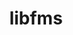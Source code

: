---
title: "libfms"
layout: cache
categories: [package, develop]
meta: {"compilers": ["gcc@=11.1.0", "gcc@=11.4.0"], "num_specs": 32, "num_specs_by_stack": {"data-vis-sdk": 11, "e4s": 21, "root": 32}, "oss": ["ubuntu20.04", "ubuntu22.04"], "platforms": ["linux"], "stacks": ["data-vis-sdk", "e4s", "root"], "targets": ["x86_64_v3"], "versions": ["0.2.0"]}
spec_details: [{"compiler": "gcc@=11.4.0", "hash": "2szjugijmb2d4c3k5sjd47dwx2e4isgn", "os": "ubuntu22.04", "platform": "linux", "size": "-", "stacks": ["e4s", "root"], "target": "x86_64_v3", "variants": ["build_system=cmake", "build_type=Release", "+conduit", "generator=make", "~ipo", "+shared"], "versions": ["0.2.0"]}, {"compiler": "gcc@=11.1.0", "hash": "4k3sawiacho7pp5n6nnbx3fovfiuga3k", "os": "ubuntu20.04", "platform": "linux", "size": "-", "stacks": ["data-vis-sdk", "root"], "target": "x86_64_v3", "variants": ["build_system=cmake", "build_type=Release", "+conduit", "generator=make", "~ipo", "+shared"], "versions": ["0.2.0"]}, {"compiler": "gcc@=11.1.0", "hash": "5ksrtyrgsywjxiln4gdsh5bt7suekglr", "os": "ubuntu20.04", "platform": "linux", "size": "-", "stacks": ["data-vis-sdk", "root"], "target": "x86_64_v3", "variants": ["build_system=cmake", "build_type=Release", "+conduit", "generator=make", "~ipo", "+shared"], "versions": ["0.2.0"]}, {"compiler": "gcc@=11.4.0", "hash": "63tl4b237nxoivtxgc5dj5bksbcblz3w", "os": "ubuntu22.04", "platform": "linux", "size": "-", "stacks": ["e4s", "root"], "target": "x86_64_v3", "variants": ["build_system=cmake", "build_type=Release", "+conduit", "generator=make", "~ipo", "+shared"], "versions": ["0.2.0"]}, {"compiler": "gcc@=11.4.0", "hash": "6vyvwa5arq4ft3fz4lqmlq72m3ta3g22", "os": "ubuntu22.04", "platform": "linux", "size": "-", "stacks": ["e4s", "root"], "target": "x86_64_v3", "variants": ["build_system=cmake", "build_type=Release", "+conduit", "generator=make", "~ipo", "+shared"], "versions": ["0.2.0"]}, {"compiler": "gcc@=11.1.0", "hash": "725fk6p23tzr4gkf2hbbeg2gccp7o7oo", "os": "ubuntu20.04", "platform": "linux", "size": "-", "stacks": ["data-vis-sdk", "root"], "target": "x86_64_v3", "variants": ["build_system=cmake", "build_type=Release", "+conduit", "generator=make", "~ipo", "+shared"], "versions": ["0.2.0"]}, {"compiler": "gcc@=11.4.0", "hash": "73hw2nrjr5exjndryv42ooedit4dqgyb", "os": "ubuntu22.04", "platform": "linux", "size": "-", "stacks": ["e4s", "root"], "target": "x86_64_v3", "variants": ["build_system=cmake", "build_type=Release", "+conduit", "generator=make", "~ipo", "+shared"], "versions": ["0.2.0"]}, {"compiler": "gcc@=11.4.0", "hash": "7rlgndxpkuvrxtsq6dwjhy3uqrvo5xai", "os": "ubuntu22.04", "platform": "linux", "size": "-", "stacks": ["e4s", "root"], "target": "x86_64_v3", "variants": ["build_system=cmake", "build_type=Release", "+conduit", "generator=make", "~ipo", "+shared"], "versions": ["0.2.0"]}, {"compiler": "gcc@=11.4.0", "hash": "bixpvlgcymxmmc7l7j2lw3ypuu4dfnq6", "os": "ubuntu22.04", "platform": "linux", "size": "-", "stacks": ["e4s", "root"], "target": "x86_64_v3", "variants": ["build_system=cmake", "build_type=Release", "+conduit", "generator=make", "~ipo", "+shared"], "versions": ["0.2.0"]}, {"compiler": "gcc@=11.4.0", "hash": "bquyewnyzwsls6xs7ot4yvpqlhtcjr5s", "os": "ubuntu22.04", "platform": "linux", "size": "-", "stacks": ["e4s", "root"], "target": "x86_64_v3", "variants": ["build_system=cmake", "build_type=Release", "+conduit", "generator=make", "~ipo", "+shared"], "versions": ["0.2.0"]}, {"compiler": "gcc@=11.4.0", "hash": "emtwcds7gr4ozz2lu66iendsoin2kckq", "os": "ubuntu22.04", "platform": "linux", "size": "-", "stacks": ["e4s", "root"], "target": "x86_64_v3", "variants": ["build_system=cmake", "build_type=Release", "+conduit", "generator=make", "~ipo", "+shared"], "versions": ["0.2.0"]}, {"compiler": "gcc@=11.4.0", "hash": "epfeytyo2zumalpei7txdrwajuu6be42", "os": "ubuntu22.04", "platform": "linux", "size": "-", "stacks": ["e4s", "root"], "target": "x86_64_v3", "variants": ["build_system=cmake", "build_type=Release", "+conduit", "generator=make", "~ipo", "+shared"], "versions": ["0.2.0"]}, {"compiler": "gcc@=11.4.0", "hash": "iehgpvrsajr34cs7i7or2v6rdx2agtqk", "os": "ubuntu22.04", "platform": "linux", "size": "-", "stacks": ["e4s", "root"], "target": "x86_64_v3", "variants": ["build_system=cmake", "build_type=Release", "+conduit", "generator=make", "~ipo", "+shared"], "versions": ["0.2.0"]}, {"compiler": "gcc@=11.1.0", "hash": "iiano77pelc6gh52bqxl7w3gb7bvrjbz", "os": "ubuntu20.04", "platform": "linux", "size": "-", "stacks": ["data-vis-sdk", "root"], "target": "x86_64_v3", "variants": ["build_system=cmake", "build_type=Release", "+conduit", "generator=make", "~ipo", "+shared"], "versions": ["0.2.0"]}, {"compiler": "gcc@=11.4.0", "hash": "jbo5wut4y77vvgblt7v62ozuzfez3xib", "os": "ubuntu22.04", "platform": "linux", "size": "-", "stacks": ["e4s", "root"], "target": "x86_64_v3", "variants": ["build_system=cmake", "build_type=Release", "+conduit", "generator=make", "~ipo", "+shared"], "versions": ["0.2.0"]}, {"compiler": "gcc@=11.1.0", "hash": "kgzurzazxxtaftelu4v4n6jr5mhqtblj", "os": "ubuntu20.04", "platform": "linux", "size": "-", "stacks": ["data-vis-sdk", "root"], "target": "x86_64_v3", "variants": ["build_system=cmake", "build_type=Release", "+conduit", "generator=make", "~ipo", "+shared"], "versions": ["0.2.0"]}, {"compiler": "gcc@=11.4.0", "hash": "le66hujbpawcvzovtabi57akcd53xwji", "os": "ubuntu22.04", "platform": "linux", "size": "-", "stacks": ["e4s", "root"], "target": "x86_64_v3", "variants": ["build_system=cmake", "build_type=Release", "+conduit", "generator=make", "~ipo", "+shared"], "versions": ["0.2.0"]}, {"compiler": "gcc@=11.4.0", "hash": "lfu7ogdywa6xftxf4f7abdr263xqiml2", "os": "ubuntu22.04", "platform": "linux", "size": "-", "stacks": ["e4s", "root"], "target": "x86_64_v3", "variants": ["build_system=cmake", "build_type=Release", "+conduit", "generator=make", "~ipo", "+shared"], "versions": ["0.2.0"]}, {"compiler": "gcc@=11.1.0", "hash": "mhotusy7xvxlu4x4krb3wtvtupo7p4d4", "os": "ubuntu20.04", "platform": "linux", "size": "-", "stacks": ["data-vis-sdk", "root"], "target": "x86_64_v3", "variants": ["build_system=cmake", "build_type=Release", "+conduit", "generator=make", "~ipo", "+shared"], "versions": ["0.2.0"]}, {"compiler": "gcc@=11.1.0", "hash": "qr4thgqki765t76sh5wtwm23xltvgptt", "os": "ubuntu20.04", "platform": "linux", "size": "-", "stacks": ["data-vis-sdk", "root"], "target": "x86_64_v3", "variants": ["build_system=cmake", "build_type=Release", "+conduit", "generator=make", "~ipo", "+shared"], "versions": ["0.2.0"]}, {"compiler": "gcc@=11.4.0", "hash": "rj4uxedob3jp6ncpik5k5u53565a56lj", "os": "ubuntu22.04", "platform": "linux", "size": "-", "stacks": ["e4s", "root"], "target": "x86_64_v3", "variants": ["build_system=cmake", "build_type=Release", "+conduit", "generator=make", "~ipo", "+shared"], "versions": ["0.2.0"]}, {"compiler": "gcc@=11.4.0", "hash": "sfeto3mkc2zddlouxdhst6wiikw33g2f", "os": "ubuntu22.04", "platform": "linux", "size": "-", "stacks": ["e4s", "root"], "target": "x86_64_v3", "variants": ["build_system=cmake", "build_type=Release", "+conduit", "generator=make", "~ipo", "+shared"], "versions": ["0.2.0"]}, {"compiler": "gcc@=11.1.0", "hash": "tchfp26mmalmrdwdstqlgrnj72urqrgy", "os": "ubuntu20.04", "platform": "linux", "size": "-", "stacks": ["data-vis-sdk", "root"], "target": "x86_64_v3", "variants": ["build_system=cmake", "build_type=Release", "+conduit", "generator=make", "~ipo", "+shared"], "versions": ["0.2.0"]}, {"compiler": "gcc@=11.1.0", "hash": "uu5eav2gdmndowu4tmmsuncxs6hlogcn", "os": "ubuntu20.04", "platform": "linux", "size": "-", "stacks": ["data-vis-sdk", "root"], "target": "x86_64_v3", "variants": ["build_system=cmake", "build_type=Release", "+conduit", "generator=make", "~ipo", "+shared"], "versions": ["0.2.0"]}, {"compiler": "gcc@=11.4.0", "hash": "uvgpim4hmugkdjeh2scoei6m7gehv644", "os": "ubuntu22.04", "platform": "linux", "size": "-", "stacks": ["e4s", "root"], "target": "x86_64_v3", "variants": ["build_system=cmake", "build_type=Release", "+conduit", "generator=make", "~ipo", "+shared"], "versions": ["0.2.0"]}, {"compiler": "gcc@=11.1.0", "hash": "v32ubpab5khvofphhkznjjmgntmcfiti", "os": "ubuntu20.04", "platform": "linux", "size": "-", "stacks": ["data-vis-sdk", "root"], "target": "x86_64_v3", "variants": ["build_system=cmake", "build_type=Release", "+conduit", "generator=make", "~ipo", "+shared"], "versions": ["0.2.0"]}, {"compiler": "gcc@=11.4.0", "hash": "vkkbwvrrwkf6xlgogllfr2v4g53t5ade", "os": "ubuntu22.04", "platform": "linux", "size": "-", "stacks": ["e4s", "root"], "target": "x86_64_v3", "variants": ["build_system=cmake", "build_type=Release", "+conduit", "generator=make", "~ipo", "+shared"], "versions": ["0.2.0"]}, {"compiler": "gcc@=11.4.0", "hash": "wh33etxao45wz7b4bhw23r7daczu44qc", "os": "ubuntu22.04", "platform": "linux", "size": "-", "stacks": ["e4s", "root"], "target": "x86_64_v3", "variants": ["build_system=cmake", "build_type=Release", "+conduit", "generator=make", "~ipo", "+shared"], "versions": ["0.2.0"]}, {"compiler": "gcc@=11.4.0", "hash": "wredsxvazus7erdta4h2u7pvdhpuc3ab", "os": "ubuntu22.04", "platform": "linux", "size": "-", "stacks": ["e4s", "root"], "target": "x86_64_v3", "variants": ["build_system=cmake", "build_type=Release", "+conduit", "generator=make", "~ipo", "+shared"], "versions": ["0.2.0"]}, {"compiler": "gcc@=11.4.0", "hash": "y6anbq5aeiukguvwkk5gx2yfhkz4qdh6", "os": "ubuntu22.04", "platform": "linux", "size": "-", "stacks": ["e4s", "root"], "target": "x86_64_v3", "variants": ["build_system=cmake", "build_type=Release", "+conduit", "generator=make", "~ipo", "+shared"], "versions": ["0.2.0"]}, {"compiler": "gcc@=11.4.0", "hash": "yd2j2nzrrpf7l2jzsesu67w34ucqdgeq", "os": "ubuntu22.04", "platform": "linux", "size": "-", "stacks": ["e4s", "root"], "target": "x86_64_v3", "variants": ["build_system=cmake", "build_type=Release", "+conduit", "generator=make", "~ipo", "+shared"], "versions": ["0.2.0"]}, {"compiler": "gcc@=11.1.0", "hash": "zdexixqjqmjyp3wuwsdn2fuapveosm2s", "os": "ubuntu20.04", "platform": "linux", "size": "-", "stacks": ["data-vis-sdk", "root"], "target": "x86_64_v3", "variants": ["build_system=cmake", "build_type=Release", "+conduit", "generator=make", "~ipo", "+shared"], "versions": ["0.2.0"]}]
---